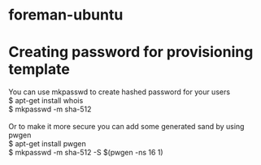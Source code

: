 # foreman-ubuntu

# Creating password for provisioning template
You can use mkpasswd to create hashed password for your users\
$ apt-get install whois \
$ mkpasswd -m sha-512 <YOUR PASSWORD> \
\
Or to make it more secure you can add some generated sand by using pwgen \
$ apt-get install pwgen \
$ mkpasswd -m sha-512 -S $(pwgen -ns 16 1) <YOUR PASSWORD> 
